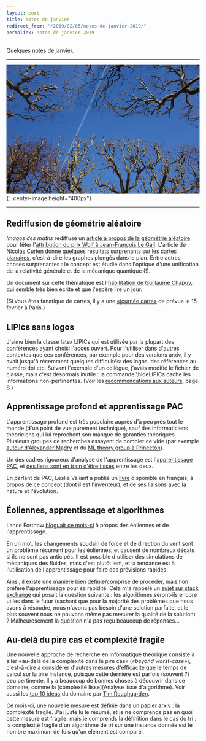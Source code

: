 ```yaml
---
layout: post
title: Notes de janvier
redirect_from: "/2019/02/05/notes-de-janvier-2019/"
permalink: notes-de-janvier-2019
---
```


Quelques notes de janvier.

---

![](assets/ciel.png){: .center-image height="400px"}

---

## Rediffusion de géométrie aléatoire

*Images des maths* rediffuse un 
[article à propos de la géométrie aléatoire](http://images.math.cnrs.fr/A-quoi-ressemble-un-planisphere-vraiment-aleatoire.html)
pour fêter l'[attribution du prix Wolf à Jean-François Le Gall](http://www.actu.u-psud.fr/fr/recherche/actualites-2019/jean-francois-le-gall-laureat-du-prix-wolf-de-mathematiques.html). 
L'article de [Nicolas Curien](https://www.math.u-psud.fr/~curien/)
donne quelques résultats surprenants sur les [cartes planaires](https://fr.wikipedia.org/wiki/Carte_combinatoire),
c'est-à-dire les graphes plongés dans le plan. 
Entre autres choses surprenantes :
le concept est étudié dans l'optique d'une unification de la relativité générale 
et de la mécanique quantique (!). 

Un document sur cette thématique est 
l'[habilitation de Guillaume Chapuy](https://www.irif.fr/~chapuy/chapuyHabilitationWeb.pdf),
qui semble très bien écrite et que j'espère lire un jour.

(Si vous êtes fanatique de cartes, il y a une 
[«journée carte»](http://cartaplus.math.cnrs.fr/JourneesCartes/) 
de prévue le 15 février à Paris.)

## LIPIcs sans logos

J'aime bien la classe latex LIPICs qui est utilisée par la plupart des 
conférences ayant choisi l'accès ouvert. 
Pour l'utiliser dans d'autres contextes 
que ces conférences, par exemple pour des versions arxiv, il y avait jusqu'à 
récemment quelques difficultés: des logos, des références au numéro doi etc. 
Suivant l'exemple d'un collègue, j'avais modifié le fichier de classe, mais 
c'est désormais inutile : la commande \hideLIPICs cache les informations 
non-pertinentes. (Voir les
[recommendations aux auteurs](http://drops.dagstuhl.de/styles/lipics-v2019/lipics-v2019-authors/lipics-v2019-authors-guidelines.pdf), 
page 8.)

## Apprentissage profond et apprentissage PAC

L'apprentissage profond est très populaire auprès d'à peu près tout le monde 
(d'un point de vue purement technique), sauf des informaticiens théoriciens qui 
lui reprochent son manque de garanties théoriques. 
Plusieurs groupes de recherches essayent de combler ce vide (par exemple 
[autour d'Alexander Mądry](http://people.csail.mit.edu/madry/lab/)
et du [ML theory group à Princeton](http://mltheory.cs.princeton.edu/)). 

Un des cadres rigoureux d'analyse de l'apprentissage est 
l'[apprentissage PAC](https://fr.wikipedia.org/wiki/Apprentissage_PAC), et 
[des liens sont en train d'être tissés](https://theorydish.blog/2019/01/04/on-pac-analysis-and-deep-neural-networks/) 
entre les deux.

En parlant de PAC, Leslie Valiant a publié un [livre](http://www.probablyapproximatelycorrect.com/)
disponible en français, à propos de ce concept (dont il est l'inventeur), et de 
ses liaisons avec la nature et l'évolution.

## Éoliennes, apprentissage et algorithmes

Lance Fortnow [bloguait ce mois-ci](https://blog.computationalcomplexity.org/2019/01/machine-learning-and-wind-turbines.html)
à propos des éoliennes et de l'apprentissage. 

En un mot, les changements soudain de force et de direction du vent sont un 
problème récurrent pour les éoliennes, et causent de nombreux dégats si ils ne 
sont pas anticipés. Il est possible d'utiliser des simulations de mécaniques des 
fluides, mais c'est plutôt lent, et la tendance est à l'utilisation de 
l'apprentissage pour faire des prévisions rapides. 

Ainsi, il existe une manière bien définie/comprise de procéder, mais l'on 
préfère l'apprentissage pour sa rapidité. Cela m'a rappelé un 
[sujet sur stack exchange](https://cstheory.stackexchange.com/questions/38095/if-machine-learning-techniques-keep-improving-whats-the-role-of-algorithmics-i)
qui posait la question suivante : les algorithmes seront-ils encore utiles dans 
le futur (sachant que pour la majorité des problèmes que nous avons à résoudre, 
nous n'avons pas besoin d'une solution parfaite, et le plus souvent nous ne 
pouvons même pas mesurer la qualité de la solution) ? 
Malheuresement la question n'a pas reçu beaucoup de réponses... 

## Au-delà du pire cas et complexité fragile

Une nouvelle approche de recherche en informatique théorique consiste à aller 
«au-delà de la complexité dans le pire cas» (*«beyond worst-case»*), 
c'est-à-dire à considérer d'autres mesures d'efficacité que le temps de calcul 
sur la pire instance, puisque cette dernière est parfois (souvent ?) peu 
pertinente. Il y a beaucoup de bonnes choses à découvrir dans ce domaine, comme 
la [complexité lisse](Analyse lisse d'algorithme). Voir aussi les
[top 10 ideas](http://timroughgarden.org/f14/l/top10.pdf) du domaine par 
[Tim Roughgarden](http://timroughgarden.org/).

Ce mois-ci, une nouvelle mesure est définie dans un 
[papier arxiv](https://export.arxiv.org/abs/1901.02857) : la
 complexité fragile. J'ai juste lu le résumé, et je ne comprends pas en quoi 
cette mesure est fragile, mais je comprends la définition dans le cas du tri : 
la complexité fragile d'un algorithme de tri sur une instance donnée est le 
nombre maximum de fois qu'un élément est comparé. 



